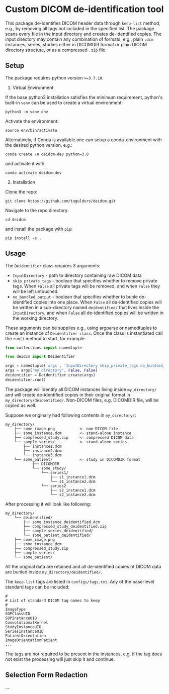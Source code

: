 # Custom DICOM de-identification tool

This package de-identifies DICOM header data through `keep-list` method, e.g., by removing all tags not included in the specified list. The package scans every file in the input directory and creates de-identified copies. The input directory may contain any combination of formats, e.g., plain `.dcm` instances, series, studies either in DICOMDIR format or plain DICOM directory structure, or as a compressed `.zip` file.


## Setup

The package requires python version `>=3.7.10`.

1. Virtual Environment

If the base python3 installation satisfies the minimum requirement, python's built-in `venv` can be used to create a virtual environment:

`python3 -m venv env`

Activate the environment:

`source env/bin/activate`

Alternatively, if Conda is available one can setup a conda-environment with the desired python version, e.g.:

`conda create -n deidcm-dev python=3.8`

and activate it with:

`conda activate deidcm-dev`

2. Installation

Clone the repo:

`git clone https://github.com/tuguldurs/deidcm.git`

Navigate to the repo directory:

`cd deidcm`

and install the package with `pip`:

`pip install -e .`


## Usage

The `Deidentifier` class requires 3 arguments:
- `InputDirectory` - path to directory containing raw DICOM data
- `skip_private_tags` - boolean that specifies whether to remove private tags. When `False` all private tags will be removed, and when `False` they will be left untouched.
- `no_bundled_output` - boolean that specifies whether to bunle de-identified copies into one place. When `False` all de-identified copies will be written in a sub-directory named `deidentified/` that lives inside the `InputDirectory`, and when `False` all de-identified copies will be written in the working directory.

These arguments can be supplies e.g., using argparse or namedtuples to create an instance of `Deidentifier class`. Once the class is instantiated call the `run()` method to start, for example:

```python
from collections import namedtuple

from deidcm import Deidentifier

args = namedtuple('args', 'InputDirectory skip_private_tags no_bundled_output')
args = args('my_directory', False, False)
deidentifier = Deidentifier.create(args)
deidentifier.run()
```

The package will identify all DICOM instances living inside `my_directory/` and will create de-identified copies in their original format in `my_directory/deidentified/`. Non-DICOM files, e.g. DICOMDIR file, will be copied as well.

Suppose we originally had following contents in `my_directory/`:

```text
my_directory/
	├── some_image.png           <- non-DICOM file
	├── some_instance.dcm        <- stand-alone instance
	├── compressed_study.zip     <- compressed DICOM data
	└── sample_series/           <- stand-alone series
		├── instance1.dcm
		├── instance2.dcm
		└── instance3.dcm
	└── some_patient/            <- study in DICOMDIR format
    		├── DICOMDIR
    		└── some_study/
    			└── series1/
    				├── s1_instance1.dcm
    				└── s1_instance2.dcm
    			└── series2
    				├── s2_instance1.dcm
    				└── s2_instance2.dcm
```
After processing it will look like following:

```text
my_directory/
	└── deidentified/
		├── some_instance_deidentified.dcm
		├── compressed_study_deidentified.zip
		├── sample_series_deidentified/
		└── some_patient_deidentified/
	├── some_image.png
	├── some_instance.dcm
	├── compressed_study.zip
	├── sample_series/
	└── some_patient/
```
All the original data are retained and all de-identified copies of DICOM data are bunled inside `my_directory/deidentified/`.

The `keep-list` tags are listed in `configs/tags.txt`. Any of the base-level standard tags can be included:

```text
#
# List of standard DICOM tag names to keep
#
ImageType
SOPClassUID
SOPInstanceUID
ConvolutionalKernel
StudyInstanceUID
SeriesInstanceUID
PatientOrientation
ImageOrientationPatient
...
```
The tags are not required to be present in the instances, e.g. if the tag does not exist the processing will just skip it and continue.


## Selection Form Redaction

...